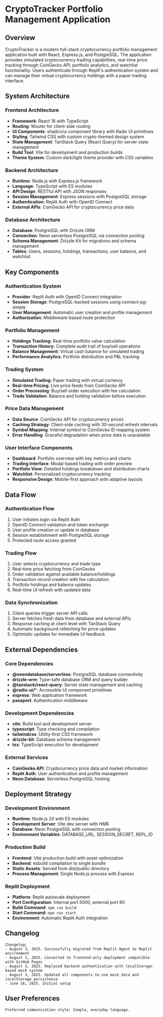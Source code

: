 # CryptoTracker Portfolio Management Application

## Overview

CryptoTracker is a modern full-stack cryptocurrency portfolio management application built with React, Express.js, and PostgreSQL. The application provides simulated cryptocurrency trading capabilities, real-time price tracking through CoinGecko API, portfolio analytics, and watchlist functionality. Users authenticate through Replit's authentication system and can manage their virtual cryptocurrency holdings with a paper trading interface.

## System Architecture

### Frontend Architecture
- **Framework**: React 18 with TypeScript
- **Routing**: Wouter for client-side routing
- **UI Components**: shadcn/ui component library with Radix UI primitives
- **Styling**: Tailwind CSS with custom crypto-themed design system
- **State Management**: TanStack Query (React Query) for server state management
- **Build Tool**: Vite for development and production builds
- **Theme System**: Custom dark/light theme provider with CSS variables

### Backend Architecture
- **Runtime**: Node.js with Express.js framework
- **Language**: TypeScript with ES modules
- **API Design**: RESTful API with JSON responses
- **Session Management**: Express sessions with PostgreSQL storage
- **Authentication**: Replit Auth with OpenID Connect
- **External APIs**: CoinGecko API for cryptocurrency price data

### Database Architecture
- **Database**: PostgreSQL with Drizzle ORM
- **Connection**: Neon serverless PostgreSQL via connection pooling
- **Schema Management**: Drizzle Kit for migrations and schema management
- **Tables**: Users, sessions, holdings, transactions, user balance, and watchlist

## Key Components

### Authentication System
- **Provider**: Replit Auth with OpenID Connect integration
- **Session Storage**: PostgreSQL-backed sessions using connect-pg-simple
- **User Management**: Automatic user creation and profile management
- **Authorization**: Middleware-based route protection

### Portfolio Management
- **Holdings Tracking**: Real-time portfolio value calculation
- **Transaction History**: Complete audit trail of buy/sell operations
- **Balance Management**: Virtual cash balance for simulated trading
- **Performance Analytics**: Portfolio distribution and P&L tracking

### Trading System
- **Simulated Trading**: Paper trading with virtual currency
- **Real-time Pricing**: Live price feeds from CoinGecko API
- **Order Processing**: Buy/sell order execution with fee calculation
- **Trade Validation**: Balance and holding validation before execution

### Price Data Management
- **Data Source**: CoinGecko API for cryptocurrency prices
- **Caching Strategy**: Client-side caching with 30-second refresh intervals
- **Symbol Mapping**: Internal symbol to CoinGecko ID mapping system
- **Error Handling**: Graceful degradation when price data is unavailable

### User Interface Components
- **Dashboard**: Portfolio overview with key metrics and charts
- **Trading Interface**: Modal-based trading with order preview
- **Portfolio View**: Detailed holdings breakdown and distribution charts
- **Watchlist**: Personalized cryptocurrency tracking
- **Responsive Design**: Mobile-first approach with adaptive layouts

## Data Flow

### Authentication Flow
1. User initiates login via Replit Auth
2. OpenID Connect validation and token exchange
3. User profile creation or update in database
4. Session establishment with PostgreSQL storage
5. Protected route access granted

### Trading Flow
1. User selects cryptocurrency and trade type
2. Real-time price fetching from CoinGecko
3. Order validation against available balance/holdings
4. Transaction record creation with fee calculation
5. Portfolio holdings and balance updates
6. Real-time UI refresh with updated data

### Data Synchronization
1. Client queries trigger server API calls
2. Server fetches fresh data from database and external APIs
3. Response caching at client level with TanStack Query
4. Automatic background refetching for price updates
5. Optimistic updates for immediate UI feedback

## External Dependencies

### Core Dependencies
- **@neondatabase/serverless**: PostgreSQL database connectivity
- **drizzle-orm**: Type-safe database ORM and query builder
- **@tanstack/react-query**: Server state management and caching
- **@radix-ui/***: Accessible UI component primitives
- **express**: Web application framework
- **passport**: Authentication middleware

### Development Dependencies
- **vite**: Build tool and development server
- **typescript**: Type checking and compilation
- **tailwindcss**: Utility-first CSS framework
- **drizzle-kit**: Database schema management
- **tsx**: TypeScript execution for development

### External Services
- **CoinGecko API**: Cryptocurrency price data and market information
- **Replit Auth**: User authentication and profile management
- **Neon Database**: Serverless PostgreSQL hosting

## Deployment Strategy

### Development Environment
- **Runtime**: Node.js 20 with ES modules
- **Development Server**: Vite dev server with HMR
- **Database**: Neon PostgreSQL with connection pooling
- **Environment Variables**: DATABASE_URL, SESSION_SECRET, REPL_ID

### Production Build
- **Frontend**: Vite production build with asset optimization
- **Backend**: esbuild compilation to single bundle
- **Static Assets**: Served from dist/public directory
- **Process Management**: Single Node.js process with Express

### Replit Deployment
- **Platform**: Replit autoscale deployment
- **Port Configuration**: Internal port 5000, external port 80
- **Build Command**: `npm run build`
- **Start Command**: `npm run start`
- **Environment**: Automatic Replit Auth integration

## Changelog

```
Changelog:
- August 3, 2025. Successfully migrated from Replit Agent to Replit environment
- August 3, 2025. Converted to frontend-only deployment compatible with GitHub Pages
- August 3, 2025. Replaced backend authentication with localStorage-based mock system
- August 3, 2025. Updated all components to use mock data and localStorage persistence
- June 16, 2025. Initial setup
```

## User Preferences

```
Preferred communication style: Simple, everyday language.
```